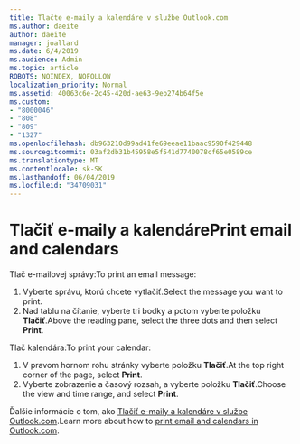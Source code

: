 ```yaml
---
title: Tlačte e-maily a kalendáre v službe Outlook.com
ms.author: daeite
author: daeite
manager: joallard
ms.date: 6/4/2019
ms.audience: Admin
ms.topic: article
ROBOTS: NOINDEX, NOFOLLOW
localization_priority: Normal
ms.assetid: 40063c6e-2c45-420d-ae63-9eb274b64f5e
ms.custom:
- "8000046"
- "808"
- "809"
- "1327"
ms.openlocfilehash: db963210d99ad41fe69eeae11baac9590f429448
ms.sourcegitcommit: 03af2db31b45958e5f541d7740078cf65e0589ce
ms.translationtype: MT
ms.contentlocale: sk-SK
ms.lasthandoff: 06/04/2019
ms.locfileid: "34709031"
---
```

# <a name="print-email-and-calendars"></a><span data-ttu-id="7cbe3-102">Tlačiť e-maily a kalendáre</span><span class="sxs-lookup"><span data-stu-id="7cbe3-102">Print email and calendars</span></span>

<span data-ttu-id="7cbe3-103">Tlač e-mailovej správy:</span><span class="sxs-lookup"><span data-stu-id="7cbe3-103">To print an email message:</span></span>
  
1. <span data-ttu-id="7cbe3-104">Vyberte správu, ktorú chcete vytlačiť.</span><span class="sxs-lookup"><span data-stu-id="7cbe3-104">Select the message you want to print.</span></span>
1. <span data-ttu-id="7cbe3-105">Nad tablu na čítanie, vyberte tri bodky a potom vyberte položku **Tlačiť**.</span><span class="sxs-lookup"><span data-stu-id="7cbe3-105">Above the reading pane, select the three dots and then select **Print**.</span></span>

<span data-ttu-id="7cbe3-106">Tlač kalendára:</span><span class="sxs-lookup"><span data-stu-id="7cbe3-106">To print your calendar:</span></span>

1. <span data-ttu-id="7cbe3-107">V pravom hornom rohu stránky vyberte položku **Tlačiť**.</span><span class="sxs-lookup"><span data-stu-id="7cbe3-107">At the top right corner of the page, select **Print**.</span></span>
1. <span data-ttu-id="7cbe3-108">Vyberte zobrazenie a časový rozsah, a vyberte položku **Tlačiť**.</span><span class="sxs-lookup"><span data-stu-id="7cbe3-108">Choose the view and time range, and select **Print**.</span></span>

<span data-ttu-id="7cbe3-109">Ďalšie informácie o tom, ako [Tlačiť e-maily a kalendáre v službe Outlook.com](https://go.microsoft.com/fwlink/p/?linkid=2001208&amp;clcid=0x409).</span><span class="sxs-lookup"><span data-stu-id="7cbe3-109">Learn more about how to [print email and calendars in Outlook.com](https://go.microsoft.com/fwlink/p/?linkid=2001208&amp;clcid=0x409).</span></span>
